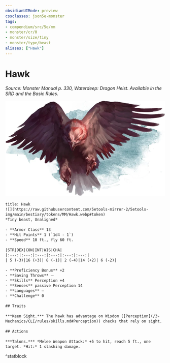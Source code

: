```yaml
---
obsidianUIMode: preview
cssclasses: json5e-monster
tags:
- compendium/src/5e/mm
- monster/cr/0
- monster/size/tiny
- monster/type/beast
aliases: ["Hawk"]
---
```

# Hawk
*Source: Monster Manual p. 330, Waterdeep: Dragon Heist. Available in the SRD and the Basic Rules.*  

![](https://raw.githubusercontent.com/5etools-mirror-2/5etools-img/main/bestiary/MM/Hawk.webp#center) 

```ad-statblock
title: Hawk
![](https://raw.githubusercontent.com/5etools-mirror-2/5etools-img/main/bestiary/tokens/MM/Hawk.webp#token)
*Tiny beast, Unaligned*

- **Armor Class** 13 
- **Hit Points** 1 (`1d4 - 1`) 
- **Speed** 10 ft., fly 60 ft.

|STR|DEX|CON|INT|WIS|CHA|
|:---:|:---:|:---:|:---:|:---:|:---:|
| 5 (-3)|16 (+3)| 8 (-1)| 2 (-4)|14 (+2)| 6 (-2)|

- **Proficiency Bonus** +2
- **Saving Throws** ⏤
- **Skills** Perception +4
- **Senses** passive Perception 14
- **Languages** —
- **Challenge** 0

## Traits

***Keen Sight.*** The hawk has advantage on Wisdom ([Perception](/3-Mechanics/CLI/rules/skills.md#Perception)) checks that rely on sight.

## Actions

***Talons.*** *Melee Weapon Attack:* +5 to hit, reach 5 ft., one target. *Hit:* 1 slashing damage.
```
^statblock